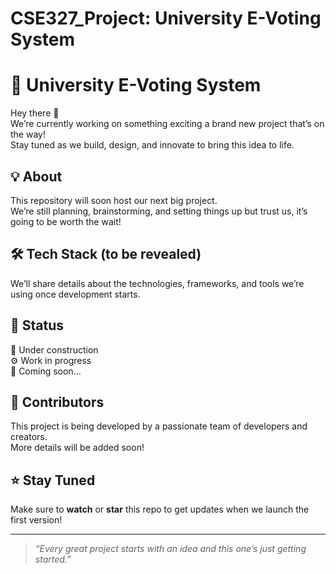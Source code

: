 # CSE327_Project: University E-Voting System 
# 🚀 University E-Voting System 

Hey there 👋  
We’re currently working on something exciting a brand new project that’s on the way!  
Stay tuned as we build, design, and innovate to bring this idea to life.

## 💡 About
This repository will soon host our next big project.  
We’re still planning, brainstorming, and setting things up but trust us, it’s going to be worth the wait!

## 🛠️ Tech Stack (to be revealed)
We’ll share details about the technologies, frameworks, and tools we’re using once development starts.

## 📅 Status
🚧 Under construction  
⚙️ Work in progress  
🎯 Coming soon...

## 🤝 Contributors
This project is being developed by a passionate team of developers and creators.  
More details will be added soon!

## ⭐ Stay Tuned
Make sure to **watch** or **star** this repo to get updates when we launch the first version!

---

> _“Every great project starts with an idea and this one’s just getting started.”_
